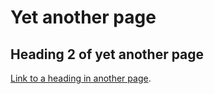 # Yet another page

## Heading 2 of yet another page

[Link to a heading in another page](another_page/#another-heading-3).
